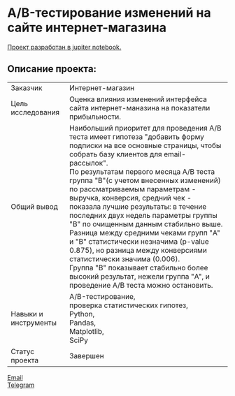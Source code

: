# A/B-тестирование изменений на сайте интернет-магазина

[Проект разработан в jupiter notebook.](https://github.com/data-analyst-mr/yandex-projects/blob/main/a_b_test/a_b_test.ipynb)<br/>

## Описание проекта:
|   |  |
|---------------|-------------------|
|Заказчик | Интернет-магазин|
|Цель исследования| Оценка влияния изменений интерфейса сайта интернет-маназина на показатели прибыльности.|
|Общий вывод|Наибольший приоритет для проведения A/B теста имеет гипотеза "добавить форму подписки на все основные страницы, чтобы собрать базу клиентов для email-рассылок".<br/>По результатам первого месяца A/B теста группа "B"(с учетом внесенных изменений) по рассматриваемым параметрам - выручка, конверсия, средний чек - показала лучшие результаты: в течение последних двух недель параметры группы "B" по очищенным данным стабильно выше.<br/>Разница между средними чеками групп "A" и "B" статистически незначима (p-value 0.875), но разница между конверсиями статистически значима (0.006).<br/>Группа "B" показывает стабильно более высокий результат, нежели группа "A", и проведение A/B теста можно остановить.|
|Навыки и инструменты|A/B-тестирование,<br/>проверка статистических гипотез,<br/>Python,<br/>Pandas,<br/>Matplotlib,<br/>SciPy|
|Статус проекта| Завершен|


[Email](mailto:bond_1982@bk.ru)<br/>
[Telegram](https://t.me/mshestakov1982)



